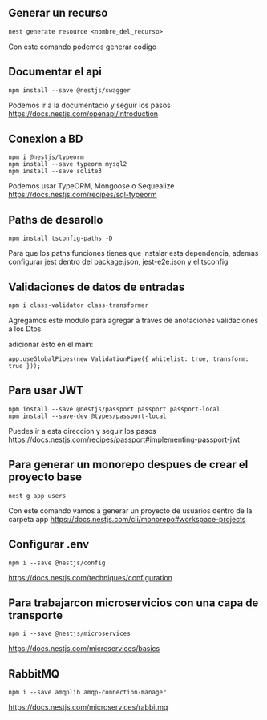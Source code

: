 ## Generar un recurso

```
nest generate resource <nombre_del_recurso>
```

Con este comando podemos generar codigo

## Documentar el api

```
npm install --save @nestjs/swagger

```

Podemos ir a la documentació y seguir los pasos
https://docs.nestjs.com/openapi/introduction

## Conexion a BD

```
npm i @nestjs/typeorm
npm install --save typeorm mysql2
npm install --save sqlite3

```

Podemos usar TypeORM, Mongoose o Sequealize
https://docs.nestjs.com/recipes/sql-typeorm

## Paths de desarollo

```
npm install tsconfig-paths -D
```

Para que los paths funciones tienes que instalar esta dependencia, ademas configurar jest dentro del package.json, jest-e2e.json y el tsconfig

## Validaciones de datos de entradas

```
npm i class-validator class-transformer
```

Agregamos este modulo para agregar a traves de anotaciones validaciones a los Dtos

adicionar esto en el main:

```
app.useGlobalPipes(new ValidationPipe({ whitelist: true, transform: true }));
```

## Para usar JWT

```
npm install --save @nestjs/passport passport passport-local
npm install --save-dev @types/passport-local
```

Puedes ir a esta direccion y seguir los pasos
https://docs.nestjs.com/recipes/passport#implementing-passport-jwt

## Para generar un monorepo despues de crear el proyecto base

```
nest g app users

```

Con este comando vamos a generar un proyecto de usuarios dentro de la carpeta app
https://docs.nestjs.com/cli/monorepo#workspace-projects

## Configurar .env

```
npm i --save @nestjs/config
```

https://docs.nestjs.com/techniques/configuration

## Para trabajarcon microservicios con una capa de transporte

```
npm i --save @nestjs/microservices
```

https://docs.nestjs.com/microservices/basics

## RabbitMQ
```
npm i --save amqplib amqp-connection-manager

```
https://docs.nestjs.com/microservices/rabbitmq